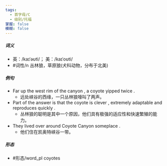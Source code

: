 ```yaml
---
tags:
  - 首字母/C
  - 级别/托福
掌握: false
模糊: false
---
```

##### 词义
- 英：/kaɪˈəʊti/； 美：/kaɪˈoʊti/
- #词性/n  丛林狼，草原狼(犬科动物，分布于北美)
##### 例句
- Far up the west rim of the canyon , a coyote yipped twice .
	- 远处峡谷的西缘，一只丛林狼嚎叫了两声。
- Part of the answer is that the coyote is clever , extremely adaptable and reproduces quickly .
	- 丛林狼的聪明是其中一个原因，他们具有极强的适应性和快速繁殖的能力。
- They lived over around Coyote Canyon someplace .
	- 他们住在凯奥特峡谷一带。
##### 形态
- #形态/word_pl coyotes
